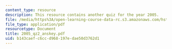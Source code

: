 ```yaml
---
content_type: resource
description: This resource contains another quiz for the year 2005.
file: /media/https%3A/open-learning-course-data-rc.s3.amazonaws.com/hst-176-cellular-and-molecular-immunology-fall-2005/b143caefc6ccd968197edae50d3762d1_2005_qz2_anskey.pdf
file_type: application/pdf
resourcetype: Document
title: 2005_qz2_anskey.pdf
uid: b143caef-c6cc-d968-197e-dae50d3762d1
---
```


